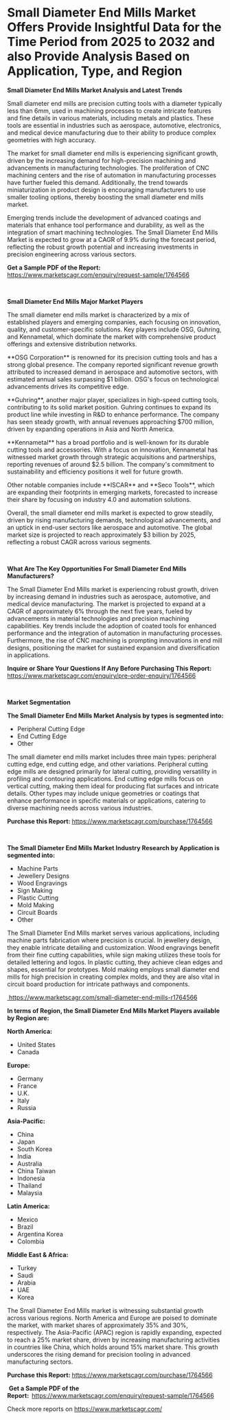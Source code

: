 <p><h1>Small Diameter End Mills Market Offers Provide Insightful Data for the Time Period from 2025 to 2032 and also Provide Analysis Based on Application, Type, and Region</h1></p><p><strong>Small Diameter End Mills Market Analysis and Latest Trends</strong></p>
<p><p>Small diameter end mills are precision cutting tools with a diameter typically less than 6mm, used in machining processes to create intricate features and fine details in various materials, including metals and plastics. These tools are essential in industries such as aerospace, automotive, electronics, and medical device manufacturing due to their ability to produce complex geometries with high accuracy.</p><p>The market for small diameter end mills is experiencing significant growth, driven by the increasing demand for high-precision machining and advancements in manufacturing technologies. The proliferation of CNC machining centers and the rise of automation in manufacturing processes have further fueled this demand. Additionally, the trend towards miniaturization in product design is encouraging manufacturers to use smaller tooling options, thereby boosting the small diameter end mills market.</p><p>Emerging trends include the development of advanced coatings and materials that enhance tool performance and durability, as well as the integration of smart machining technologies. The Small Diameter End Mills Market is expected to grow at a CAGR of 9.9% during the forecast period, reflecting the robust growth potential and increasing investments in precision engineering across various sectors.</p></p>
<p><strong>Get a Sample PDF of the Report:&nbsp;</strong> <a href="https://www.marketscagr.com/enquiry/request-sample/1764566?utm_campaign=2483&utm_medium=2&utm_source=Github&utm_content=ia&utm_term=22022025&utm_id=small-diameter-end-mills">https://www.marketscagr.com/enquiry/request-sample/1764566</a></p>
<p>&nbsp;</p>
<p><strong>Small Diameter End Mills Major Market Players</strong></p>
<p><p>The small diameter end mills market is characterized by a mix of established players and emerging companies, each focusing on innovation, quality, and customer-specific solutions. Key players include OSG, Guhring, and Kennametal, which dominate the market with comprehensive product offerings and extensive distribution networks.</p><p>**OSG Corporation** is renowned for its precision cutting tools and has a strong global presence. The company reported significant revenue growth attributed to increased demand in aerospace and automotive sectors, with estimated annual sales surpassing $1 billion. OSG's focus on technological advancements drives its competitive edge.</p><p>**Guhring**, another major player, specializes in high-speed cutting tools, contributing to its solid market position. Guhring continues to expand its product line while investing in R&D to enhance performance. The company has seen steady growth, with annual revenues approaching $700 million, driven by expanding operations in Asia and North America.</p><p>**Kennametal** has a broad portfolio and is well-known for its durable cutting tools and accessories. With a focus on innovation, Kennametal has witnessed market growth through strategic acquisitions and partnerships, reporting revenues of around $2.5 billion. The company's commitment to sustainability and efficiency positions it well for future growth.</p><p>Other notable companies include **ISCAR** and **Seco Tools**, which are expanding their footprints in emerging markets, forecasted to increase their share by focusing on industry 4.0 and automation solutions. </p><p>Overall, the small diameter end mills market is expected to grow steadily, driven by rising manufacturing demands, technological advancements, and an uptick in end-user sectors like aerospace and automotive. The global market size is projected to reach approximately $3 billion by 2025, reflecting a robust CAGR across various segments.</p></p>
<p>&nbsp;</p>
<p><strong>What Are The Key Opportunities For Small Diameter End Mills Manufacturers?</strong></p>
<p><p>The Small Diameter End Mills market is experiencing robust growth, driven by increasing demand in industries such as aerospace, automotive, and medical device manufacturing. The market is projected to expand at a CAGR of approximately 6% through the next five years, fueled by advancements in material technologies and precision machining capabilities. Key trends include the adoption of coated tools for enhanced performance and the integration of automation in manufacturing processes. Furthermore, the rise of CNC machining is prompting innovations in end mill designs, positioning the market for sustained expansion and diversification in applications.</p></p>
<p><strong>Inquire or Share Your Questions If Any Before Purchasing This Report:</strong> <a href="https://www.marketscagr.com/enquiry/pre-order-enquiry/1764566?utm_campaign=2483&utm_medium=2&utm_source=Github&utm_content=ia&utm_term=22022025&utm_id=small-diameter-end-mills">https://www.marketscagr.com/enquiry/pre-order-enquiry/1764566</a></p>
<p>&nbsp;</p>
<p><strong>Market Segmentation</strong></p>
<p><strong>The Small Diameter End Mills Market Analysis by types is segmented into:</strong></p>
<p><ul><li>Peripheral Cutting Edge</li><li>End Cutting Edge</li><li>Other</li></ul></p>
<p><p>The small diameter end mills market includes three main types: peripheral cutting edge, end cutting edge, and other variations. Peripheral cutting edge mills are designed primarily for lateral cutting, providing versatility in profiling and contouring applications. End cutting edge mills focus on vertical cutting, making them ideal for producing flat surfaces and intricate details. Other types may include unique geometries or coatings that enhance performance in specific materials or applications, catering to diverse machining needs across various industries.</p></p>
<p><strong>Purchase this Report:&nbsp;</strong><a href="https://www.marketscagr.com/purchase/1764566?utm_campaign=2483&utm_medium=2&utm_source=Github&utm_content=ia&utm_term=22022025&utm_id=small-diameter-end-mills">https://www.marketscagr.com/purchase/1764566</a></p>
<p>&nbsp;</p>
<p><strong>The Small Diameter End Mills Market Industry Research by Application is segmented into:</strong></p>
<p><ul><li>Machine Parts</li><li>Jewellery Designs</li><li>Wood Engravings</li><li>Sign Making</li><li>Plastic Cutting</li><li>Mold Making</li><li>Circuit Boards</li><li>Other</li></ul></p>
<p><p>The Small Diameter End Mills market serves various applications, including machine parts fabrication where precision is crucial. In jewellery design, they enable intricate detailing and customization. Wood engravings benefit from their fine cutting capabilities, while sign making utilizes these tools for detailed lettering and logos. In plastic cutting, they achieve clean edges and shapes, essential for prototypes. Mold making employs small diameter end mills for high precision in creating complex molds, and they are also vital in circuit board production for intricate pathways and components.</p></p>
<p><a href="https://www.marketscagr.com/small-diameter-end-mills-r1764566?utm_campaign=2483&utm_medium=2&utm_source=Github&utm_content=ia&utm_term=22022025&utm_id=small-diameter-end-mills">&nbsp;https://www.marketscagr.com/small-diameter-end-mills-r1764566</a></p>
<p><strong>In terms of Region, the Small Diameter End Mills Market Players available by Region are:</strong></p>
<p>
    <p> <strong> North America: </strong>
        <ul>
            <li>United States</li>
            <li>Canada</li>
        </ul>
        </p> 
    <p> <strong> Europe: </strong>
        <ul>
            <li>Germany</li>
            <li>France</li>
            <li>U.K.</li>
            <li>Italy</li>
            <li>Russia</li>
        </ul>
        </p> 
    <p> <strong> Asia-Pacific: </strong>
        <ul>
            <li>China</li>
            <li>Japan</li>
            <li>South Korea</li>
            <li>India</li>
            <li>Australia</li>
            <li>China Taiwan</li>
            <li>Indonesia</li>
            <li>Thailand</li>
            <li>Malaysia</li>
        </ul>
        </p> 
    <p> <strong> Latin America: </strong>
        <ul>
            <li>Mexico</li>
            <li>Brazil</li>
            <li>Argentina Korea</li>
            <li>Colombia</li>
        </ul>
        </p> 
    <p> <strong> Middle East & Africa: </strong>
        <ul>
            <li>Turkey</li>
            <li>Saudi</li>
            <li>Arabia</li>
            <li>UAE</li>
            <li>Korea</li>
        </ul>
    </p>
    </p>
<p><p>The Small Diameter End Mills market is witnessing substantial growth across various regions. North America and Europe are poised to dominate the market, with market shares of approximately 35% and 30%, respectively. The Asia-Pacific (APAC) region is rapidly expanding, expected to reach a 25% market share, driven by increasing manufacturing activities in countries like China, which holds around 15% market share. This growth underscores the rising demand for precision tooling in advanced manufacturing sectors.</p></p>
<p><strong>Purchase this Report: </strong><a href="https://www.marketscagr.com/purchase/1764566?utm_campaign=2483&utm_medium=2&utm_source=Github&utm_content=ia&utm_term=22022025&utm_id=small-diameter-end-mills">https://www.marketscagr.com/purchase/1764566</a></p>
<p>&nbsp;<strong>Get a Sample PDF of the Report:&nbsp;&nbsp;</strong><a href="https://www.marketscagr.com/enquiry/request-sample/1764566?utm_campaign=2483&utm_medium=2&utm_source=Github&utm_content=ia&utm_term=22022025&utm_id=small-diameter-end-mills">https://www.marketscagr.com/enquiry/request-sample/1764566</a></p>
<p><strong></strong></p>
<p>Check more reports on <a href="https://www.marketscagr.com/?utm_campaign=2483&utm_medium=2&utm_source=Github&utm_content=ia&utm_term=22022025&utm_id=small-diameter-end-mills">https://www.marketscagr.com/</a></p>